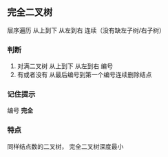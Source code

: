 ##  完全二叉树
层序遍历 从上到下 从左到右 连续（没有缺左子树/右子树）

###   判断
1. 对满二叉树 从上到下 从左到右 编号
2. 有或者没有 从最后编号到第一个编号连续删除结点 


###   记住提示
编号 **完全** 



###   特点
同样结点数的二叉树， 完全二叉树深度最小
